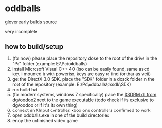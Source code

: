 # oddballs
glover early builds source

very incomplete

## how to build/setup

1. (for now) please place the repository close to the root of the drive in the "Pc" folder (example: E:\Pc\oddballs)
2. install Microsoft Visual C++ 4.0 (iso can be easily found, same as cd key. i mounted it with poweriso, keys are easy to find for that as well)
3. get the DirectX 3.0 SDK. place the "SDK" folder in a dxsdk folder in the root of the repository (example: E:\Pc\oddballs\dxsdk\SDK)
4. run build.bat
5. (for modern systems, windows 7 specifically) place the [D3DRM dll from dgVoodoo2](https://dege.freeweb.hu/dgVoodoo2/bin/D3DRM.zip) next to the game executable (todo check if its exclusive to dgVoodoo or if it's its own thing)
6. connect an XInput controller. xbox one controllers confirmed to work
7. open oddballs.exe in one of the build directories
8. enjoy the unfinished video game